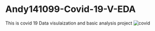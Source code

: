 # Andy141099-Covid-19-V-EDA
This is covid 19 Data visulaization and basic analysis project 
![covid](https://user-images.githubusercontent.com/71865320/131144079-952a0d0f-fa41-45e5-b67c-edc46575a5aa.jpg)

